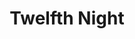 ---
title: Twelfth Night
year: 1969
opening_date: 1969-01-10
closing_date: 1969-01-18
layout: productions
image:
image_caption:
image_credit:
playbill:
category:
details:
  Theatre: Theatre Jacksonville
  Venue: Little Theatre
cast:
  Lady in Waiting:
    - Mary Ellen Calhoun
    - Phyllis Lippman
    - Vivienne Winemiller
  Musician: Robert Hilgenberg
  Curio: Leon Parsey
  Orsino: Robert Zienta
  Valentine: Jimmie Merrill
  Viola: Margaret Oehlbeck
  A Sea Captain: Herb Marks
  Sailor: Charles Wilson
  Sir Toby Belch: John Walker
  Maria: Pamela Garmon
  Sir Andrew Aguecheek: James Raney
  Feste: Gil Gimble
  Olivia: Margaret Winstead
  Malvolio: Bill Harriman
  Antonio: Edward Baker
  Sebastian: Wayne Wofford
  Fabian: Douglas Thomas
  Officer: Charles Wilson
  Priest: Herb Marks
crew:
  Director: Robert Knowles
  Original Music: Rosalind McCall
  Costume Designer: Robert Knowles
  Set Design: Ham Waddell
  Lighting Design: David Herwitz
  Stage Manager: Carolyn Courreges
  Lighting: 
    - Becky Williams
    - Hal Nearhoof
  Sound: Maria Alarcon
  Properties: 
    - Katy Raven
    - Jan Stevens
    - Lollie Raven
  Set Construction: 
    - Ham Waddell
    - Robert Fetters
    - Mary Fetters
    - Mike Fetters
    - Chris Fetters
    - Dave Herwitz
    - Carolyn Powers
    - Douglas Thomas
    - Becky Williams
    - Wayne Wofford
    - Mary Winstead
    - Suzanne Lanier
    - Lollie Raven
  Costume Construction: 
    - Mary Coyle
    - Nancy Gibson
  Make-up: 
    - John Walker
    - Debbie Dunn
    - Eddie Dyal
    - Marshal Grauer
    - Harriet Miltenberg
  Publicity: 
    - Rosa Harlan
    - L.A. Hanson
external_links:
---